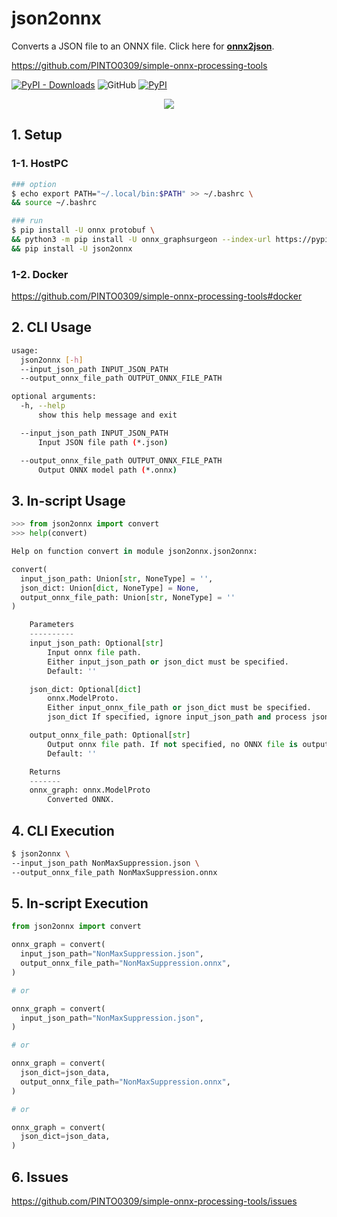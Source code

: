 # json2onnx
Converts a JSON file to an ONNX file. Click here for **[onnx2json](https://github.com/PINTO0309/onnx2json)**.

https://github.com/PINTO0309/simple-onnx-processing-tools

[![PyPI - Downloads](https://img.shields.io/pypi/dm/json2onnx?color=2BAF2B&label=Downloads%EF%BC%8FInstalled)](https://pypistats.org/packages/json2onnx) ![GitHub](https://img.shields.io/github/license/PINTO0309/json2onnx?color=2BAF2B) [![PyPI](https://img.shields.io/pypi/v/json2onnx?color=2BAF2B)](https://pypi.org/project/json2onnx/)

<p align="center">
  <img src="https://user-images.githubusercontent.com/33194443/170163032-14b9f769-6f71-41b7-a67b-db168cff949e.png" />
</p>

## 1. Setup
### 1-1. HostPC
```bash
### option
$ echo export PATH="~/.local/bin:$PATH" >> ~/.bashrc \
&& source ~/.bashrc

### run
$ pip install -U onnx protobuf \
&& python3 -m pip install -U onnx_graphsurgeon --index-url https://pypi.ngc.nvidia.com \
&& pip install -U json2onnx
```
### 1-2. Docker
https://github.com/PINTO0309/simple-onnx-processing-tools#docker

## 2. CLI Usage
```bash
usage:
  json2onnx [-h]
  --input_json_path INPUT_JSON_PATH
  --output_onnx_file_path OUTPUT_ONNX_FILE_PATH

optional arguments:
  -h, --help
      show this help message and exit

  --input_json_path INPUT_JSON_PATH
      Input JSON file path (*.json)

  --output_onnx_file_path OUTPUT_ONNX_FILE_PATH
      Output ONNX model path (*.onnx)
```

## 3. In-script Usage
```python
>>> from json2onnx import convert
>>> help(convert)

Help on function convert in module json2onnx.json2onnx:

convert(
  input_json_path: Union[str, NoneType] = '',
  json_dict: Union[dict, NoneType] = None,
  output_onnx_file_path: Union[str, NoneType] = ''
)

    Parameters
    ----------
    input_json_path: Optional[str]
        Input onnx file path.
        Either input_json_path or json_dict must be specified.
        Default: ''

    json_dict: Optional[dict]
        onnx.ModelProto.
        Either input_onnx_file_path or json_dict must be specified.
        json_dict If specified, ignore input_json_path and process json_dict.

    output_onnx_file_path: Optional[str]
        Output onnx file path. If not specified, no ONNX file is output.
        Default: ''

    Returns
    -------
    onnx_graph: onnx.ModelProto
        Converted ONNX.
```

## 4. CLI Execution
```bash
$ json2onnx \
--input_json_path NonMaxSuppression.json \
--output_onnx_file_path NonMaxSuppression.onnx
```

## 5. In-script Execution
```python
from json2onnx import convert

onnx_graph = convert(
  input_json_path="NonMaxSuppression.json",
  output_onnx_file_path="NonMaxSuppression.onnx",
)

# or

onnx_graph = convert(
  input_json_path="NonMaxSuppression.json",
)

# or

onnx_graph = convert(
  json_dict=json_data,
  output_onnx_file_path="NonMaxSuppression.onnx",
)

# or

onnx_graph = convert(
  json_dict=json_data,
)
```

## 6. Issues
https://github.com/PINTO0309/simple-onnx-processing-tools/issues
